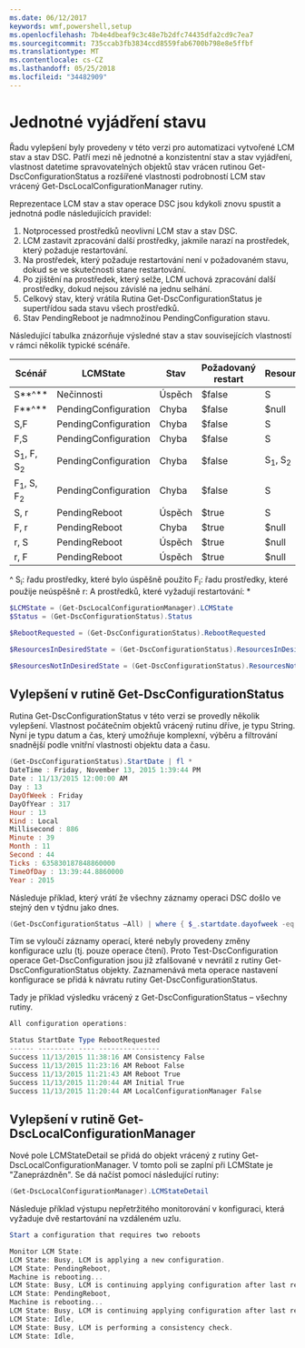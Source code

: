 ```yaml
---
ms.date: 06/12/2017
keywords: wmf,powershell,setup
ms.openlocfilehash: 7b4e4dbeaf9c3c48e7b2dfc74435dfa2cd9c7ea7
ms.sourcegitcommit: 735ccab3fb3834ccd8559fab6700b798e8e5ffbf
ms.translationtype: MT
ms.contentlocale: cs-CZ
ms.lasthandoff: 05/25/2018
ms.locfileid: "34482909"
---
```

# <a name="unified-and-consistent-state-and-status-representation"></a>Jednotné vyjádření stavu

Řadu vylepšení byly provedeny v této verzi pro automatizaci vytvořené LCM stav a stav DSC. Patří mezi ně jednotné a konzistentní stav a stav vyjádření, vlastnost datetime spravovatelných objektů stav vrácen rutinou Get-DscConfigurationStatus a rozšířené vlastnosti podrobností LCM stav vrácený Get-DscLocalConfigurationManager rutiny.

Reprezentace LCM stav a stav operace DSC jsou kdykoli znovu spustit a jednotná podle následujících pravidel:
1.  Notprocessed prostředků neovlivní LCM stav a stav DSC.
2.  LCM zastavit zpracování další prostředky, jakmile narazí na prostředek, který požaduje restartování.
3.  Na prostředek, který požaduje restartování není v požadovaném stavu, dokud se ve skutečnosti stane restartování.
4.  Po zjištění na prostředek, který selže, LCM uchová zpracování další prostředky, dokud nejsou závislé na jednu selhání.
5.  Celkový stav, který vrátila Rutina Get-DscConfigurationStatus je supertřídou sada stavu všech prostředků.
6.  Stav PendingReboot je nadmnožinou PendingConfiguration stavu.

Následující tabulka znázorňuje výsledné stav a stav souvisejících vlastností v rámci několik typické scénáře.

| Scénář                    | LCMState       | Stav | Požadovaný restart  | ResourcesInDesiredState  | ResourcesNotInDesiredState |
|---------------------------------|----------------------|------------|---------------|------------------------------|--------------------------------|
| S**^**                          | Nečinnosti                 | Úspěch    | $false        | S                            | $null                          |
| F**^**                          | PendingConfiguration | Chyba    | $false        | $null                        | F                              |
| S,F                             | PendingConfiguration | Chyba    | $false        | S                            | F                              |
| F,S                             | PendingConfiguration | Chyba    | $false        | S                            | F                              |
| S<sub>1</sub>, F, S<sub>2</sub> | PendingConfiguration | Chyba    | $false        | S<sub>1</sub>, S<sub>2</sub> | F                              |
| F<sub>1</sub>, S, F<sub>2</sub> | PendingConfiguration | Chyba    | $false        | S                            | F<sub>1</sub>, F<sub>2</sub>   |
| S, r                            | PendingReboot        | Úspěch    | $true         | S                            | R                              |
| F, r                            | PendingReboot        | Chyba    | $true         | $null                        | F, r                           |
| r, S                            | PendingReboot        | Úspěch    | $true         | $null                        | R                              |
| r, F                            | PendingReboot        | Úspěch    | $true         | $null                        | R                              |

^ S<sub>i</sub>: řadu prostředky, které bylo úspěšně použito F<sub>i</sub>: řadu prostředky, které použije neúspěšně r: A prostředků, které vyžadují restartování: \*

```powershell
$LCMState = (Get-DscLocalConfigurationManager).LCMState
$Status = (Get-DscConfigurationStatus).Status

$RebootRequested = (Get-DscConfigurationStatus).RebootRequested

$ResourcesInDesiredState = (Get-DscConfigurationStatus).ResourcesInDesiredState

$ResourcesNotInDesiredState = (Get-DscConfigurationStatus).ResourcesNotInDesiredState
```

## <a name="enhancement-in-get-dscconfigurationstatus-cmdlet"></a>Vylepšení v rutině Get-DscConfigurationStatus

Rutina Get-DscConfigurationStatus v této verzi se provedly několik vylepšení. Vlastnost počátečním objektů vrácený rutinu dříve, je typu String. Nyní je typu datum a čas, který umožňuje komplexní, výběru a filtrování snadnější podle vnitřní vlastnosti objektu data a času.

```powershell
(Get-DscConfigurationStatus).StartDate | fl *
DateTime : Friday, November 13, 2015 1:39:44 PM
Date : 11/13/2015 12:00:00 AM
Day : 13
DayOfWeek : Friday
DayOfYear : 317
Hour : 13
Kind : Local
Millisecond : 886
Minute : 39
Month : 11
Second : 44
Ticks : 635830187848860000
TimeOfDay : 13:39:44.8860000
Year : 2015
```

Následuje příklad, který vrátí že všechny záznamy operaci DSC došlo ve stejný den v týdnu jako dnes.

```powershell
(Get-DscConfigurationStatus –All) | where { $_.startdate.dayofweek -eq (Get-Date).DayOfWeek }
```

Tím se vyloučí záznamy operací, které nebyly provedeny změny konfigurace uzlu (tj. pouze operace čtení). Proto Test-DscConfiguration operace Get-DscConfiguration jsou již zfalšované v nevrátil z rutiny Get-DscConfigurationStatus objekty.
Zaznamenává meta operace nastavení konfigurace se přidá k návratu rutiny Get-DscConfigurationStatus.

Tady je příklad výsledku vrácený z Get-DscConfigurationStatus – všechny rutiny.

```powershell
All configuration operations:

Status StartDate Type RebootRequested
------ --------- ---- ---------------
Success 11/13/2015 11:38:16 AM Consistency False
Success 11/13/2015 11:23:16 AM Reboot False
Success 11/13/2015 11:21:43 AM Reboot True
Success 11/13/2015 11:20:44 AM Initial True
Success 11/13/2015 11:20:44 AM LocalConfigurationManager False
```

## <a name="enhancement-in-get-dsclocalconfigurationmanager-cmdlet"></a>Vylepšení v rutině Get-DscLocalConfigurationManager

Nové pole LCMStateDetail se přidá do objekt vrácený z rutiny Get-DscLocalConfigurationManager. V tomto poli se zaplní při LCMState je "Zaneprázdněn". Se dá načíst pomocí následující rutiny:

```powershell
(Get-DscLocalConfigurationManager).LCMStateDetail
```

Následuje příklad výstupu nepřetržitého monitorování v konfiguraci, která vyžaduje dvě restartování na vzdáleném uzlu.

```powershell
Start a configuration that requires two reboots

Monitor LCM State:
LCM State: Busy, LCM is applying a new configuration.
LCM State: PendingReboot,
Machine is rebooting...
LCM State: Busy, LCM is continuing applying configuration after last reboot.
LCM State: PendingReboot,
Machine is rebooting...
LCM State: Busy, LCM is continuing applying configuration after last reboot.
LCM State: Idle,
LCM State: Busy, LCM is performing a consistency check.
LCM State: Idle,
```
